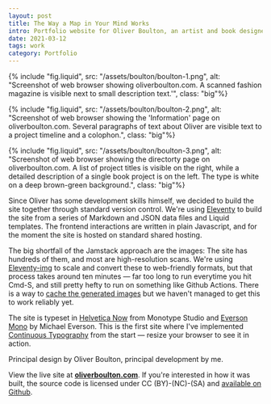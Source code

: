```yaml
---
layout: post
title: The Way a Map in Your Mind Works
intro: Portfolio website for Oliver Boulton, an artist and book designer working between Paris and London 
date: 2021-03-12
tags: work
category: Portfolio
---
```


{% include "fig.liquid", src: "/assets/boulton/boulton-1.png", alt: "Screenshot of web browser showing oliverboulton.com. A scanned fashion magazine is visible next to small description text.'", class: "big"%}

{% include "fig.liquid", src: "/assets/boulton/boulton-2.png", alt: "Screenshot of web browser showing the 'Information' page on oliverboulton.com. Several paragraphs of text about Oliver are visible text to a project timeline and a colophon.", class: "big"%}

{% include "fig.liquid", src: "/assets/boulton/boulton-3.png", alt: "Screenshot of web browser showing the directorty page on oliverboulton.com. A list of project titles is visible on the right, while a detailed description of a single book project is on the left. The type is white on  a deep brown-green background.", class: "big"%}

Since Oliver has some development skills himself, we decided to build the site together through standard version control. We're using [Eleventy](https://github.com/11ty/eleventy/) to build the site from a series of Markdown and JSON data files and Liquid templates. The frontend interactions are written in plain Javascript, and for the moment the site is hosted on standard shared hosting.

The big shortfall of the Jamstack approach are the images: The site has hundreds of them, and most are high-resolution scans. We're using [Eleventy-img](https://github.com/11ty/eleventy-img) to scale and convert these to web-friendly formats, but that process takes around ten minutes — far too long to run everytime you hit Cmd-S, and still pretty hefty to run on something like Github Actions. There is a way to [cache the generated images](https://github.com/11ty/eleventy-img/issues/51) but we haven't managed to get this to work reliably yet.

The site is typeset in [Helvetica Now](https://www.monotype.com/fonts/helvetica-now) from Monotype Studio and [Everson Mono](https://evertype.com/emono/) by Michael Everson. This is the first site where I've implemented [Continuous Typography](/posts/continuous-typography/) from the start — resize your browser to see it in action.

Principal design by Oliver Boulton, principal development by me.

View the live site at **[oliverboulton.com](http://oliverboulton.com/)**. If you're interested in how it was built, the source code is licensed under CC (BY)-(NC)-(SA) and [available on Github](https://github.com/awesomephant/map-in-your-mind).